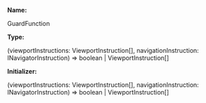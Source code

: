 **Name:**

GuardFunction

**Type:**

(viewportInstructions: ViewportInstruction[], navigationInstruction: INavigatorInstruction) => boolean | ViewportInstruction[]

**Initializer:**

(viewportInstructions: ViewportInstruction[], navigationInstruction: INavigatorInstruction) => boolean | ViewportInstruction[]


